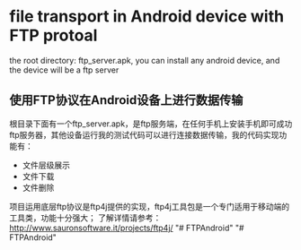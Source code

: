 # file transport in Android device with FTP protoal

the root directory: ftp_server.apk, you can install any android device, and the device will be a ftp server

## 使用FTP协议在Android设备上进行数据传输



根目录下面有一个ftp_server.apk，是ftp服务端，在任何手机上安装手机即可成功ftp服务器，其他设备运行我的测试代码可以进行连接数据传输，我的代码实现功能有：
+ 文件层级展示
+ 文件下载
+ 文件删除

项目运用底层ftp协议是ftp4j提供的实现，ftp4j工具包是一个专门适用于移动端的工具类，功能十分强大；
了解详情请参考：http://www.sauronsoftware.it/projects/ftp4j/
"# FTPAndroid" 
"# FTPAndroid" 
